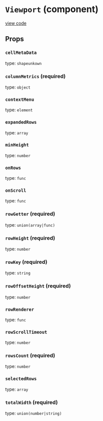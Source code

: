 `Viewport` (component)
======================
[view code](../src/Viewport.js)


Props
-----

### `cellMetaData`

type: `shapeunkown`


### `columnMetrics` (required)

type: `object`


### `contextMenu`

type: `element`


### `expandedRows`

type: `array`


### `minHeight`

type: `number`


### `onRows`

type: `func`


### `onScroll`

type: `func`


### `rowGetter` (required)

type: `union(array|func)`


### `rowHeight` (required)

type: `number`


### `rowKey` (required)

type: `string`


### `rowOffsetHeight` (required)

type: `number`


### `rowRenderer`

type: `func`


### `rowScrollTimeout`

type: `number`


### `rowsCount` (required)

type: `number`


### `selectedRows`

type: `array`


### `totalWidth` (required)

type: `union(number|string)`

